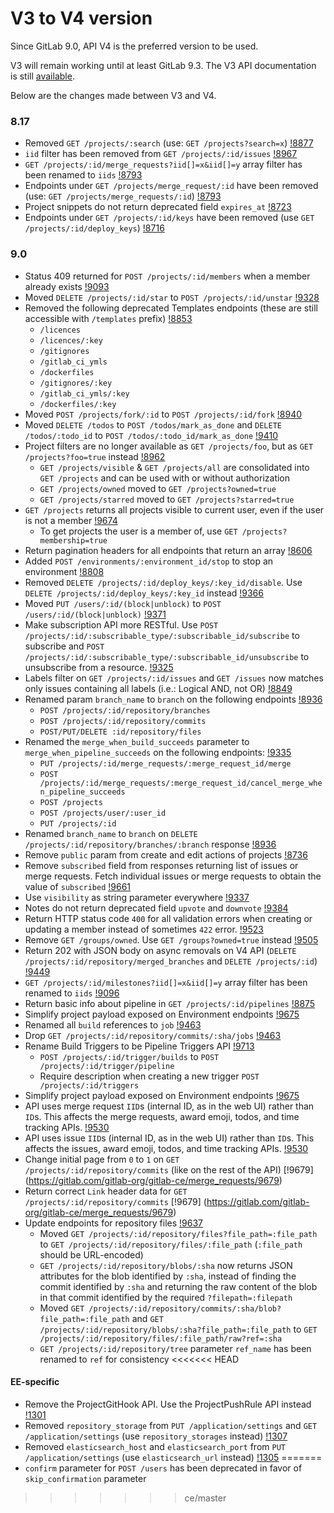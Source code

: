 # V3 to V4 version

Since GitLab 9.0, API V4 is the preferred version to be used.

V3 will remain working until at least GitLab 9.3. The V3 API documentation is still [available](https://gitlab.com/gitlab-org/gitlab-ce/blob/8-16-stable/doc/api/README.md).

Below are the changes made between V3 and V4.

### 8.17

- Removed `GET /projects/:search` (use: `GET /projects?search=x`) [!8877](https://gitlab.com/gitlab-org/gitlab-ce/merge_requests/8877)
- `iid` filter has been removed from `GET /projects/:id/issues` [!8967](https://gitlab.com/gitlab-org/gitlab-ce/merge_requests/8967)
- `GET /projects/:id/merge_requests?iid[]=x&iid[]=y` array filter has been renamed to `iids` [!8793](https://gitlab.com/gitlab-org/gitlab-ce/merge_requests/8793)
- Endpoints under `GET /projects/merge_request/:id` have been removed (use: `GET /projects/merge_requests/:id`) [!8793](https://gitlab.com/gitlab-org/gitlab-ce/merge_requests/8793)
- Project snippets do not return deprecated field `expires_at` [!8723](https://gitlab.com/gitlab-org/gitlab-ce/merge_requests/8723)
- Endpoints under `GET /projects/:id/keys` have been removed (use `GET /projects/:id/deploy_keys`) [!8716](https://gitlab.com/gitlab-org/gitlab-ce/merge_requests/8716)

### 9.0

- Status 409 returned for `POST /projects/:id/members` when a member already exists [!9093](https://gitlab.com/gitlab-org/gitlab-ce/merge_requests/9093)
- Moved `DELETE /projects/:id/star` to `POST /projects/:id/unstar` [!9328](https://gitlab.com/gitlab-org/gitlab-ce/merge_requests/9328)
- Removed the following deprecated Templates endpoints (these are still accessible with `/templates` prefix) [!8853](https://gitlab.com/gitlab-org/gitlab-ce/merge_requests/8853)
  - `/licences`
  - `/licences/:key`
  - `/gitignores`
  - `/gitlab_ci_ymls`
  - `/dockerfiles`
  - `/gitignores/:key`
  - `/gitlab_ci_ymls/:key`
  - `/dockerfiles/:key`
- Moved `POST /projects/fork/:id` to `POST /projects/:id/fork` [!8940](https://gitlab.com/gitlab-org/gitlab-ce/merge_requests/8940)
- Moved `DELETE /todos` to `POST /todos/mark_as_done` and `DELETE /todos/:todo_id` to `POST /todos/:todo_id/mark_as_done` [!9410](https://gitlab.com/gitlab-org/gitlab-ce/merge_requests/9410)
- Project filters are no longer available as `GET /projects/foo`, but as `GET /projects?foo=true` instead [!8962](https://gitlab.com/gitlab-org/gitlab-ce/merge_requests/8962)
  - `GET /projects/visible` & `GET /projects/all` are consolidated into `GET /projects` and can be used with or without authorization
  - `GET /projects/owned` moved to `GET /projects?owned=true`
  - `GET /projects/starred` moved to `GET /projects?starred=true`
- `GET /projects` returns all projects visible to current user, even if the user is not a member [!9674](https://gitlab.com/gitlab-org/gitlab-ce/merge_requests/9674)
  - To get projects the user is a member of, use `GET /projects?membership=true`
- Return pagination headers for all endpoints that return an array [!8606](https://gitlab.com/gitlab-org/gitlab-ce/merge_requests/8606)
- Added `POST /environments/:environment_id/stop` to stop an environment [!8808](https://gitlab.com/gitlab-org/gitlab-ce/merge_requests/8808)
- Removed `DELETE /projects/:id/deploy_keys/:key_id/disable`. Use `DELETE /projects/:id/deploy_keys/:key_id` instead [!9366](https://gitlab.com/gitlab-org/gitlab-ce/merge_requests/9366)
- Moved `PUT /users/:id/(block|unblock)` to `POST /users/:id/(block|unblock)` [!9371](https://gitlab.com/gitlab-org/gitlab-ce/merge_requests/9371)
- Make subscription API more RESTful. Use `POST /projects/:id/:subscribable_type/:subscribable_id/subscribe` to subscribe and `POST /projects/:id/:subscribable_type/:subscribable_id/unsubscribe` to unsubscribe from a resource. [!9325](https://gitlab.com/gitlab-org/gitlab-ce/merge_requests/9325)
- Labels filter on `GET /projects/:id/issues` and `GET /issues` now matches only issues containing all labels (i.e.: Logical AND, not OR) [!8849](https://gitlab.com/gitlab-org/gitlab-ce/merge_requests/8849)
- Renamed param `branch_name` to `branch` on the following endpoints [!8936](https://gitlab.com/gitlab-org/gitlab-ce/merge_requests/8936)
  - `POST /projects/:id/repository/branches`
  - `POST /projects/:id/repository/commits`
  - `POST/PUT/DELETE :id/repository/files`
- Renamed the `merge_when_build_succeeds` parameter to `merge_when_pipeline_succeeds` on the following endpoints: [!9335](https://gitlab.com/gitlab-org/gitlab-ce/merge_requests/)
  - `PUT /projects/:id/merge_requests/:merge_request_id/merge`
  - `POST /projects/:id/merge_requests/:merge_request_id/cancel_merge_when_pipeline_succeeds`
  - `POST /projects`
  - `POST /projects/user/:user_id`
  - `PUT /projects/:id`
- Renamed `branch_name` to `branch` on `DELETE /projects/:id/repository/branches/:branch` response [!8936](https://gitlab.com/gitlab-org/gitlab-ce/merge_requests/8936)
- Remove `public` param from create and edit actions of projects [!8736](https://gitlab.com/gitlab-org/gitlab-ce/merge_requests/8736)
- Remove `subscribed` field from responses returning list of issues or merge
  requests. Fetch individual issues or merge requests to obtain the value
  of `subscribed`
  [!9661](https://gitlab.com/gitlab-org/gitlab-ce/merge_requests/9661)
- Use `visibility` as string parameter everywhere [!9337](https://gitlab.com/gitlab-org/gitlab-ce/merge_requests/9337)
- Notes do not return deprecated field `upvote` and `downvote` [!9384](https://gitlab.com/gitlab-org/gitlab-ce/merge_requests/9384)
- Return HTTP status code `400` for all validation errors when creating or updating a member instead of sometimes `422` error. [!9523](https://gitlab.com/gitlab-org/gitlab-ce/merge_requests/9523)
- Remove `GET /groups/owned`. Use `GET /groups?owned=true` instead [!9505](https://gitlab.com/gitlab-org/gitlab-ce/merge_requests/9505)
- Return 202 with JSON body on async removals on V4 API (`DELETE /projects/:id/repository/merged_branches` and `DELETE /projects/:id`) [!9449](https://gitlab.com/gitlab-org/gitlab-ce/merge_requests/9449)
- `GET /projects/:id/milestones?iid[]=x&iid[]=y` array filter has been renamed to `iids` [!9096](https://gitlab.com/gitlab-org/gitlab-ce/merge_requests/9096)
- Return basic info about pipeline in `GET /projects/:id/pipelines` [!8875](https://gitlab.com/gitlab-org/gitlab-ce/merge_requests/8875)
- Simplify project payload exposed on Environment endpoints [!9675](https://gitlab.com/gitlab-org/gitlab-ce/merge_requests/9675)
- Renamed all `build` references to `job` [!9463](https://gitlab.com/gitlab-org/gitlab-ce/merge_requests/9463)
- Drop `GET /projects/:id/repository/commits/:sha/jobs` [!9463](https://gitlab.com/gitlab-org/gitlab-ce/merge_requests/9463)
- Rename Build Triggers to be Pipeline Triggers API [!9713](https://gitlab.com/gitlab-org/gitlab-ce/merge_requests/9713)
  - `POST /projects/:id/trigger/builds` to `POST /projects/:id/trigger/pipeline`
  - Require description when creating a new trigger `POST /projects/:id/triggers`
- Simplify project payload exposed on Environment endpoints [!9675](https://gitlab.com/gitlab-org/gitlab-ce/merge_requests/9675)
- API uses merge request `IID`s (internal ID, as in the web UI) rather than `ID`s. This affects the merge requests, award emoji, todos, and time tracking APIs. [!9530](https://gitlab.com/gitlab-org/gitlab-ce/merge_requests/9530)
- API uses issue `IID`s (internal ID, as in the web UI) rather than `ID`s. This affects the issues, award emoji, todos, and time tracking APIs. [!9530](https://gitlab.com/gitlab-org/gitlab-ce/merge_requests/9530)
- Change initial page from `0` to `1` on `GET /projects/:id/repository/commits` (like on the rest of the API) [!9679] (https://gitlab.com/gitlab-org/gitlab-ce/merge_requests/9679)
- Return correct `Link` header data for `GET /projects/:id/repository/commits` [!9679] (https://gitlab.com/gitlab-org/gitlab-ce/merge_requests/9679)
- Update endpoints for repository files [!9637](https://gitlab.com/gitlab-org/gitlab-ce/merge_requests/9637)
  - Moved `GET /projects/:id/repository/files?file_path=:file_path` to `GET /projects/:id/repository/files/:file_path` (`:file_path` should be URL-encoded)
  - `GET /projects/:id/repository/blobs/:sha` now returns JSON attributes for the blob identified by `:sha`, instead of finding the commit identified by `:sha` and returning the raw content of the blob in that commit identified by the required `?filepath=:filepath`
  - Moved `GET /projects/:id/repository/commits/:sha/blob?file_path=:file_path`  and `GET /projects/:id/repository/blobs/:sha?file_path=:file_path` to `GET /projects/:id/repository/files/:file_path/raw?ref=:sha`
  - `GET /projects/:id/repository/tree` parameter `ref_name` has been renamed to `ref` for consistency
<<<<<<< HEAD

#### EE-specific

- Remove the ProjectGitHook API. Use the ProjectPushRule API instead [!1301](https://gitlab.com/gitlab-org/gitlab-ee/merge_requests/1301)
- Removed `repository_storage` from `PUT /application/settings` and `GET /application/settings` (use `repository_storages` instead) [!1307](https://gitlab.com/gitlab-org/gitlab-ee/merge_requests/1307)
- Removed `elasticsearch_host` and `elasticsearch_port` from `PUT /application/settings` (use `elasticsearch_url` instead) [!1305](https://gitlab.com/gitlab-org/gitlab-ee/merge_requests/1305)
=======
- `confirm` parameter for `POST /users` has been deprecated in favor of `skip_confirmation` parameter
>>>>>>> ce/master
